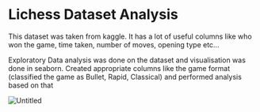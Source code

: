 # Lichess Dataset Analysis
This dataset was taken from kaggle. It has a lot of useful columns like who won the game, time taken, number of moves, opening type etc... 

Exploratory Data analysis was done on the dataset and visualisation was done in seaborn.
Created appropriate columns like the game format (classified the game as Bullet, Rapid, Classical) and performed analysis based on that

![Untitled](https://github.com/avezshariq/DataScience/assets/79614977/32fe9fd9-a63c-4830-86fa-f572b4188775)
